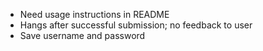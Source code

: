 - Need usage instructions in README
- Hangs after successful submission; no feedback to user
- Save username and password
